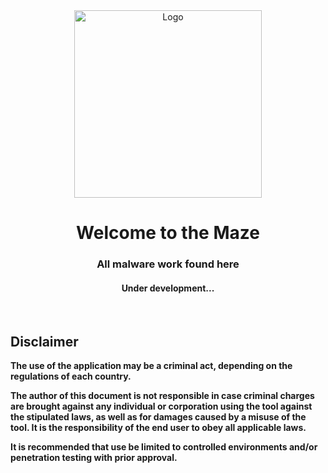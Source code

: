 <div align="center">
  <a href="https://github.com/m-aze/incident-response-port">
    <img alt="Logo" src="https://i.gyazo.com/cb01ca19a42d17b48e1145c750c1939d.png" width="300"/>
  </a>
  <h1>Welcome to the Maze</h1>
  <h3> All malware work found here </h3>

  <h4>Under development...</h4>
</div>
<br/>


## Disclaimer

**The use of the application may be a criminal act, depending on the regulations of each country.**

**The author of this document is not responsible in case criminal charges are brought against any individual or corporation using the tool against the stipulated laws, as well as for damages caused by a misuse of the tool. It is the responsibility of the end user to obey all applicable laws.**

**It is recommended that use be limited to controlled environments and/or penetration testing with prior approval.**
